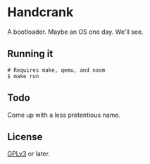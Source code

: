 # Handcrank

A bootloader. Maybe an OS one day. We'll see.

## Running it

```
# Requires make, qemu, and nasm
$ make run
```

## Todo

Come up with a less pretentious name.

## License

[GPLv3](https://www.gnu.org/licenses/gpl-3.0-standalone.html) or later.

